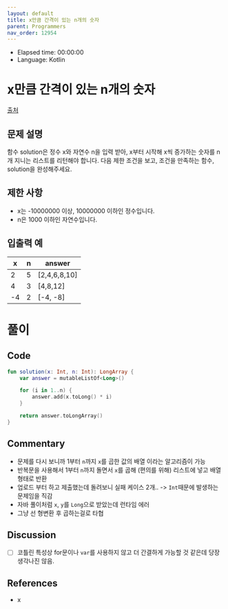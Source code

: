 ```yaml
---
layout: default
title: x만큼 간격이 있는 n개의 숫자
parent: Programmers
nav_order: 12954
---
```


- Elapsed time: 00:00:00
- Language: Kotlin

<!-- 문제 -->
# x만큼 간격이 있는 n개의 숫자

[출처](https://programmers.co.kr/learn/courses/30/lessons/12954?language=kotlin)

## 문제 설명

함수 solution은 정수 x와 자연수 n을 입력 받아, x부터 시작해 x씩 증가하는 숫자를 n개 지니는 리스트를 리턴해야 합니다. 다음 제한 조건을 보고, 조건을 만족하는 함수, solution을 완성해주세요.

## 제한 사항

- x는 -10000000 이상, 10000000 이하인 정수입니다.
- n은 1000 이하인 자연수입니다.

## 입출력 예

| x   | n   | answer       |
| --- | --- | ------------ |
| 2   | 5   | [2,4,6,8,10] |
| 4   | 3   | [4,8,12]     |
| -4  | 2   | [-4, -8]     |

<!-- 풀이 -->
# 풀이

## Code

``` kotlin
fun solution(x: Int, n: Int): LongArray {
    var answer = mutableListOf<Long>()

    for (i in 1..n) {
        answer.add(x.toLong() * i)
    }

    return answer.toLongArray()
}
```

## Commentary

- 문제를 다시 보니까 1부터 `n`까지 `x`를 곱한 값의 배열 이라는 알고리즘이 가능
- 반복문을 사용해서 1부터 `n`까지 돌면서 `x`를 곱해 (편의를 위해) 리스트에 넣고 배열 형태로 반환
- 업로드 부터 하고 제출했는데 돌려보니 실패 케이스 2개.. -> `Int`때문에 발생하는 문제임을 직감
- 자바 풀이처럼 `x`, `y`를 `Long`으로 받았는데 런타임 에러
- 그냥 선 형변환 후 곱하는걸로 타협

## Discussion

- [ ] 코틀린 특성상 for문이나 `var`를 사용하지 않고 더 간결하게 가능할 것 같은데 당장 생각나진 않음.

## References
- x